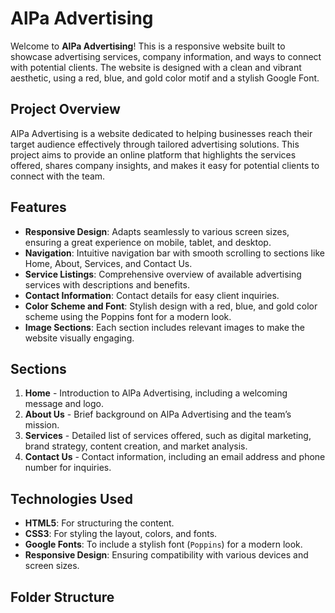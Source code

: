 # AlPa Advertising

Welcome to **AlPa Advertising**! This is a responsive website built to showcase advertising services, company information, and ways to connect with potential clients. The website is designed with a clean and vibrant aesthetic, using a red, blue, and gold color motif and a stylish Google Font.

## Project Overview

AlPa Advertising is a website dedicated to helping businesses reach their target audience effectively through tailored advertising solutions. This project aims to provide an online platform that highlights the services offered, shares company insights, and makes it easy for potential clients to connect with the team.

## Features

- **Responsive Design**: Adapts seamlessly to various screen sizes, ensuring a great experience on mobile, tablet, and desktop.
- **Navigation**: Intuitive navigation bar with smooth scrolling to sections like Home, About, Services, and Contact Us.
- **Service Listings**: Comprehensive overview of available advertising services with descriptions and benefits.
- **Contact Information**: Contact details for easy client inquiries.
- **Color Scheme and Font**: Stylish design with a red, blue, and gold color scheme using the Poppins font for a modern look.
- **Image Sections**: Each section includes relevant images to make the website visually engaging.

## Sections

1. **Home** - Introduction to AlPa Advertising, including a welcoming message and logo.
2. **About Us** - Brief background on AlPa Advertising and the team’s mission.
3. **Services** - Detailed list of services offered, such as digital marketing, brand strategy, content creation, and market analysis.
4. **Contact Us** - Contact information, including an email address and phone number for inquiries.

## Technologies Used

- **HTML5**: For structuring the content.
- **CSS3**: For styling the layout, colors, and fonts.
- **Google Fonts**: To include a stylish font (`Poppins`) for a modern look.
- **Responsive Design**: Ensuring compatibility with various devices and screen sizes.

## Folder Structure


